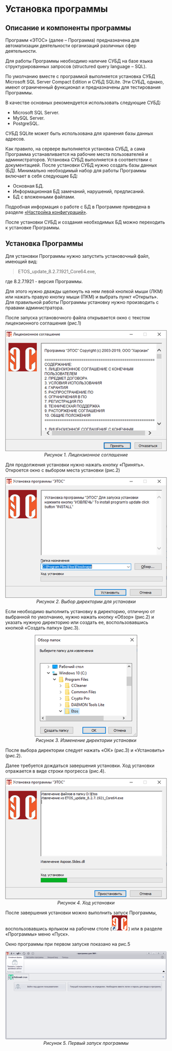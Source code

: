 # Установка программы

## Описание и компоненты программы

Программ «ЭТОС» (далее – Программа) предназначена для автоматизации деятельности организаций различных сфер деятельности.

Для работы Программы необходимо наличие СУБД на базе языка структурированных запросов (structured query language – SQL).

По умолчанию вместе с программой выполняется установка СУБД Microsoft SQL Server Compact Edition и СУБД SQLite. Эти СУБД, однако, имеют ограниченный функционал и предназначены для тестирования Программы.

В качестве основных рекомендуется использовать следующие СУБД:

- Microsoft SQL Server.
- MySQL Server.
- PostgreSQL.
  
СУБД SQLite может быть использована для хранения базы данных адресов.

Как правило, на сервере выполняется установка СУБД, а сама Программа устанавливается на рабочие места пользователей и администраторов. Установка СУБД выполняется в соответствии с документацией. После установки СУБД нужно создать базы данных (БД). Минимально необходимый набор для работы Программы включает в себя следующие БД:

- Основная БД.
- Информационная БД замечаний, нарушений, предписаний.
- БД с вложенными файлами.
  
Подробная информация о работе с БД в Программе приведена в разделе [«Настройка конфигураций»](../08_configuration.md).

После установки СУБД и создания необходимых БД можно переходить к установке Программы.

## Установка Программы

Для установки Программы нужно запустить установочный файл, имеющий вид:

>ETOS_update_8.2.7.1921_Core64.exe,

где 8.2.7.1921 - версия Программы.

Для этого нужно дважды щелкнуть на нем левой кнопкой мыши (ЛКМ) или нажать правую кнопку мыши (ПКМ) и выбрать пункт «Открыть». Для правильной работы Программы установку нужно производить с правами администратора.

После запуска установочного файла открывается окно с текстом лицензионного соглашения (рис.1)

<p align="center">
<img src="images/01_install_01.png"><br>
<i>Рисунок 1. Лицензионное соглашение</i>
</p>

Для продолжения установки нужно нажать кнопку «Принять». Откроется окно с выбором места установки (рис.2)

<p align="center">
<img src="images/01_install_02.png"><br>
<i>Рисунок 2. Выбор директории для установки</i>
</p>

Если необходимо выполнить установку в директорию, отличную от выбранной по умолчанию, нужно нажать кнопку «Обзор» (рис.2) и указать нужную директорию или создать ее, воспользовавшись кнопкой «Создать папку» (рис.3).

<p align="center">
<img src="images/01_install_03.png"><br>
<i>Рисунок 3. Изменение директории установки</i>
</p>

После выбора директории следует нажать «ОК» (рис.3) и «Установить» (рис.2).

Далее требуется дождаться завершения установки. Ход установки отражается в виде строки прогресса (рис.4).

<p align="center">
<img src="images/01_install_04.png"><br>
<i>Рисунок 4. Ход установки</i>
</p>

После завершения установки можно выполнить запуск Программы, воспользовавшись ярлыком на рабочем столе (![](images/01_install_icon_01.png) ) или в разделе «Программы» меню «Пуск». 

Окно программы при первом запуске показано на рис.5

<p align="center">
<img src="images/01_install_05.png"><br>
<i>Рисунок 5. Первый запуск программы</i>
</p>